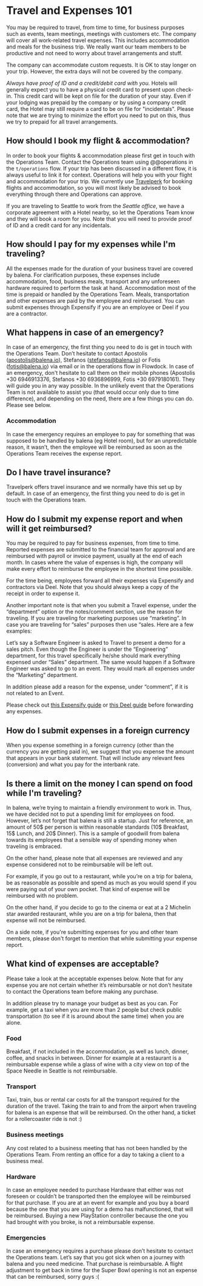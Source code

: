 # Travel and Expenses 101

You may be required to travel, from time to time, for business purposes such as events, team meetings, meetings with customers etc. The company will cover all work-related travel expenses. This includes accommodation and meals for the business trip. We really want our team members to be productive and not need to worry about travel arrangements and stuff.

The company can accommodate custom requests. It is OK to stay longer on your trip. However, the extra days will not be covered by the company.

_Always have proof of ID and a credit/debit card with you._ Hotels will generally expect you to have a physical credit card to present upon check-in. This credit card will be kept on file for the duration of your stay. Even if your lodging was prepaid by the company or by using a company credit card, the Hotel may still require a card to be on file for "incidentals".
Please note that we are trying to minimize the effort you need to put on this, thus we try to prepaid for all travel arrangements.


## How should I book my flight & accommodation? 
In order to book your flights & accommodation please first get in touch with the Operations Team. Contact the Operations team using @@operations in the `t/operations` flow. If your trip has been discussed in a different flow, it is always useful to link it for context. Operations will help you with your flight and accommodation for your trip. We currently use [Travelperk](https://www.travelperk.com/) for booking flights and accommodation, so you will most likely be advised to book everything through there and Operations can approve. 

If you are traveling to Seattle to work from the _Seattle office_, we have a corporate agreement with a Hotel nearby, so let the Operations Team know and they will book a room for you. Note that you will need to provide proof of ID and a credit card for any incidentals.

## How should I pay for my expenses while I'm traveling?

All the expenses made for the duration of your business travel are covered by balena. For clarification purposes, these expenses include accommodation, food, business meals, transport and any unforeseen hardware required to perform the task at hand. Accommodation most of the time is prepaid or handled by the Operations Team. Meals, transportation and other expenses are paid by the employee and reimbursed. You can submit expenses through Expensify if you are an employee or Deel if you are a contractor. 

## What happens in case of an emergency?

In case of an emergency, the first thing you need to do is get in touch with the Operations Team. Don’t hesitate to contact Apostolis (apostolis@balena.io), Stefanos (stefanos@balena.io) or Fotis (fotis@balena.io) via email or in the operations flow in Flowdock. In case of an emergency, don't hesitate to call them on their mobile phones (Apostolis +30 6946913376, Stefanos +30  6936896999, Fotis +30 6979180161). They will guide you in any way possible.
In the unlikely event that the Operations Team is not available to assist you (that would occur only due to time difference), and depending on the need, there are a few things you can do. Please see below.

### Accommodation

In case the emergency requires an employee to pay for something that was supposed to be handled by balena (eg Hotel room), but for an unpredictable reason, it wasn’t, then the employee will be reimbursed as soon as the Operations Team receives the expense report. 

## Do I have travel insurance?

Travelperk offers travel insurance and we normally have this set up by default. In case of an emergency, the first thing you need to do is get in touch with the Operations team. 

## How do I submit my expense report and when will it get reimbursed?

You may be required to pay for business expenses, from time to time. Reported expenses are submitted to the financial team for approval and are reimbursed with payroll or invoice payment, usually at the end of each month. In cases where the value of expenses is high, the company will make every effort to reimburse the employee in the shortest time possible.

For the time being, employees forward all their expenses via Expensify and contractors via Deel. Note that you should always keep a copy of the receipt in order to expense it. 

Another important note is that when you submit a Travel expense, under the “department” option or the notes/comment section, use the reason for traveling. If you are traveling for marketing purposes use “marketing”. In case you are traveling for “sales” purposes then use “sales. Here are a few examples:

Let’s say a Software Engineer is asked to Travel to present a demo for a sales pitch. Even though the Engineer is under the “Engineering” department, for this travel specifically he/she should mark everything expensed under “Sales” department.
The same would happen if a Software Engineer was asked to go to an event. They would mark all expenses under the “Marketing” department.
 
In addition please add a reason for the expense, under “comment”, if it is not related to an Event.

Please check out [this Expensify guide](https://docs.expensify.com/setup-for-submitters/day-1-with-expensify-submitters) or [this Deel guide](https://github.com/balena-io/balena-io/wiki/Deel-(Invoicing)) before forwarding any expenses.


## How do I submit expenses in a foreign currency

When you expense something in a foreign currency (other than the currency you are getting paid in), we suggest that you expense the amount that appears in your bank statement. That will include any relevant fees (conversion) and what you pay for the interbank rate.

## Is there a limit on the money I can spend on food while I'm traveling?

In balena, we’re trying to maintain a friendly environment to work in. Thus, we have decided not to put a spending limit for employees on food. However, let’s not forget that balena is still a startup. Just for reference, an amount of 50$ per person is within reasonable standards (10$ Breakfast, 15$ Lunch, and 20$ Dinner). This is a sample of goodwill from balena towards its employees that a sensible way of spending money when traveling is embraced. 

On the other hand, please note that all expenses are reviewed and any expense considered not to be reimbursable will be left out. 

For example, if you go out to a restaurant, while you’re on a trip for balena, be as reasonable as possible and spend as much as you would spend if you were paying out of your own pocket. That kind of expense will be reimbursed with no problem.

On the other hand, if you decide to go to the cinema or eat at a 2 Michelin star awarded restaurant, while you are on a trip for balena, then that expense will not be reimbursed.

On a side note, if you're submitting expenses for you and other team members, please don't forget to mention that while submitting your expense report.

## What kind of expenses are acceptable?

Please take a look at the acceptable expenses below. Note that for any expense you are not certain whether it’s reimbursable or not don’t hesitate to contact the Operations team before making any purchase. 

In addition please try to manage your budget as best as you can. For example, get a taxi when you are more than 2 people but check public transportation (to see if it is around about the same time) when you are alone. 

### Food
 
Breakfast, if not included in the accommodation, as well as lunch, dinner, coffee, and snacks in between. 
Dinner for example at a restaurant is a reimbursable expense while a glass of wine with a city view on top of the Space Needle in Seattle is not reimbursable. 

### Transport 

Taxi, train, bus or rental car costs for all the transport required for the duration of the travel. 
Taking the train to and from the airport when traveling for balena is an expense that will be reimbursed. On the other hand, a ticket for a rollercoaster ride is not :)

### Business meetings 

Any cost related to a business meeting that has not been handled by the Operations Team. From renting an office for a day to taking a client to a business meal.  

### Hardware 

In case an employee needed to purchase Hardware that either was not foreseen or couldn’t be transported then the employee will be reimbursed for that purchase. 
If you are at an event for example and you buy a board because the one that you are using for a demo has malfunctioned, that will be reimbursed. Buying a new PlayStation controller because the one you had brought with you broke, is not a reimbursable expense. 

### Emergencies

In case an emergency requires a purchase please don’t hesitate to contact the Operations team.
Let’s say that you got sick when on a journey with balena and you need medicine. That purchase is reimbursable. A flight adjustment to get back in time for the Super Bowl opening is not an expense that can be reimbursed, sorry guys :( 

